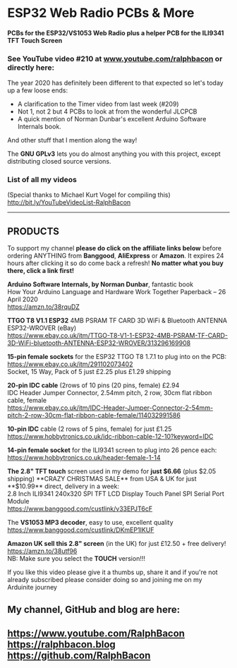 # ESP32 Web Radio PCBs & More
#### PCBs for the ESP32/VS1053 Web Radio plus a helper PCB for the ILI9341 TFT Touch Screen  

### See YouTube video #210 at www.youtube.com/ralphbacon or directly here:   

The year 2020 has definitely been different to that expected so let's today up a few loose ends:  
* A clarification to the Timer video from last week (#209)
* Not 1, not 2 but 4 PCBs to look at from the wonderful JLCPCB  
* A quick mention of Norman Dunbar's excellent Arduino Software Internals book.  

And other stuff that I mention along the way!

The **GNU GPLv3** lets you do almost anything you with this project, except distributing closed source versions.

### List of all my videos
(Special thanks to Michael Kurt Vogel for compiling this)  
http://bit.ly/YouTubeVideoList-RalphBacon

--------
PRODUCTS
--------
To support my channel **please do click on the affiliate links below** before ordering ANYTHING from **Banggood**, **AliExpress** or **Amazon**. It expires 24 hours after clicking it so do come back a refresh! **No matter what you buy there, click a link first!**

**Arduino Software Internals, by Norman Dunbar**, fantastic book  
How Your Arduino Language and Hardware Work Together Paperback – 26 April 2020  
https://amzn.to/38rquDZ

**TTGO T8 V1.1 ESP32** 4MB PSRAM TF CARD 3D WiFi & Bluetooth ANTENNA ESP32-WROVER (eBay)  
https://www.ebay.co.uk/itm/TTGO-T8-V1-1-ESP32-4MB-PSRAM-TF-CARD-3D-WiFi-bluetooth-ANTENNA-ESP32-WROVER/313296169908

**15-pin female sockets** for the ESP32 TTGO T8 1.7.1 to plug into on the PCB:  
https://www.ebay.co.uk/itm/291102073402  
Socket, 15 Way, Pack of 5 just £2.25 plus £1.29 shipping  

**20-pin IDC cable** (2rows of 10 pins (20 pins, female) £2.94  
IDC Header Jumper Connector, 2.54mm pitch, 2 row, 30cm flat ribbon cable, female  
https://www.ebay.co.uk/itm/IDC-Header-Jumper-Connector-2-54mm-pitch-2-row-30cm-flat-ribbon-cable-female/114032991586  

**10-pin IDC** cable (2 rows of 5 pins, female) for just £1.25  
https://www.hobbytronics.co.uk/idc-ribbon-cable-12-10?keyword=IDC  

**14-pin female socket** for the ILI9341 screen to plug into 26 pence each:  
https://www.hobbytronics.co.uk/header-female-1-14  

**The 2.8" TFT touch** screen used in my demo for **just $6.66** (plus $2.05 shipping)  
**CRAZY CHRISTMAS SALE** from USA & UK for just **$10.99** direct, delivery in a week:  
2.8 Inch ILI9341 240x320 SPI TFT LCD Display Touch Panel SPI Serial Port Module  
https://www.banggood.com/custlink/v33EPJT6cF  

The **VS1053 MP3 decoder**, easy to use, excellent quality  
https://www.banggood.com/custlink/DKmEP1IKUF  

**Amazon UK sell this 2.8" screen** (in the UK) for just £12.50 + free delivery!    
https://amzn.to/38utf96  
NB: Make sure you select the **TOUCH** version!!!  

If you like this video please give it a thumbs up, share it and if you're not already subscribed please consider doing so and joining me on my Arduinite journey  

My channel, GitHub and blog are here:  
------------------------------------------------------------------  
https://www.youtube.com/RalphBacon  
https://ralphbacon.blog  
https://github.com/RalphBacon  
------------------------------------------------------------------
